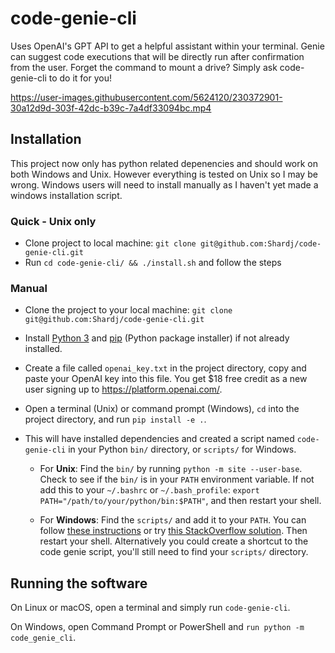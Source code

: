 # code-genie-cli

Uses OpenAI's GPT API to get a helpful assistant within your terminal. Genie can suggest code executions that will be directly run after confirmation from the user. Forget the command to mount a drive? Simply ask code-genie-cli to do it for you!

https://user-images.githubusercontent.com/5624120/230372901-30a12d9d-303f-42dc-b39c-7a4df33094bc.mp4

## Installation

This project now only has python related depenencies and should work on both Windows and Unix. However everything is tested on Unix so I may be wrong. Windows users will need to install manually as I haven't yet made a windows installation script.

### Quick - Unix only

* Clone project to local machine: `git clone git@github.com:Shardj/code-genie-cli.git`
* Run `cd code-genie-cli/ && ./install.sh` and follow the steps

### Manual

* Clone the project to your local machine: `git clone git@github.com:Shardj/code-genie-cli.git`

* Install [Python 3](https://www.python.org/downloads/) and [pip](https://pip.pypa.io/en/stable/installation/) (Python package installer) if not already installed.

* Create a file called `openai_key.txt` in the project directory, copy and paste your OpenAI key into this file. You get $18 free credit as a new user signing up to https://platform.openai.com/.

* Open a terminal (Unix) or command prompt (Windows), `cd` into the project directory, and run `pip install -e .`.

* This will have installed dependencies and created a script named `code-genie-cli` in your Python `bin/` directory, or `scripts/` for Windows.

  * For **Unix**: Find the `bin/` by running `python -m site --user-base`. Check to see if the `bin/` is in your `PATH` environment variable. If not add this to your `~/.bashrc` or `~/.bash_profile`: `export PATH="/path/to/your/python/bin:$PATH"`, and then restart your shell.

  * For **Windows**: Find the `scripts/` and add it to your `PATH`. You can follow [these instructions](https://datatofish.com/add-python-to-windows-path/) or try [this StackOverflow solution](https://stackoverflow.com/questions/61494374/how-do-i-run-a-program-installed-with-pip-in-windows). Then restart your shell. Alternatively you could create a shortcut to the code genie script, you'll still need to find your `scripts/` directory.

## Running the software
On Linux or macOS, open a terminal and simply run `code-genie-cli`.

On Windows, open Command Prompt or PowerShell and `run python -m code_genie_cli`.
